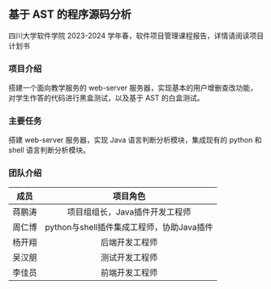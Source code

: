 ## 基于 AST 的程序源码分析
四川大学软件学院 2023-2024 学年春，软件项目管理课程报告，详情请阅读项目计划书

### 项目介绍

搭建一个面向教学服务的 web-server 服务器，实现基本的用户增删查改功能，对学生作答的代码进行黑盒测试，以及基于 AST 的白盒测试。

### 主要任务

搭建 web-server 服务器，实现 Java 语言判断分析模块，集成现有的 python 和 shell 语言判断分析模块。

### 团队介绍

| 成员  |             项目角色             |
|-----|:----------------------------:|
| 蒋鹏涛 |      项目组组长，Java插件开发工程师       |
| 周仁博 | python与shell插件集成工程师，协助Java插件 |
| 杨开翔 |           后端开发工程师            |
| 吴汉朋 |           测试开发工程师            |
| 李佳员 |           前端开发工程师            |

